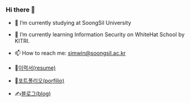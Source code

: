 ### Hi there 👋

- 🔭 I’m currently studying at SoongSil University
- 🌱 I’m currently learning Information Security on WhiteHat School by KITRI.
- 📫 How to reach me: simwin@soongsil.ac.kr

- 📝[이력서(resume)](https://www.notion.so/Jaeman-Shim-1f860db79f4d80d6a105c9a3c2fd67f4?pvs=4)
- 📑[포트폴리오(porfilio)](https://jaeman1.github.io/portfolio/)
- ✍️[블로그(blog)](https://jaeman1.github.io/)
